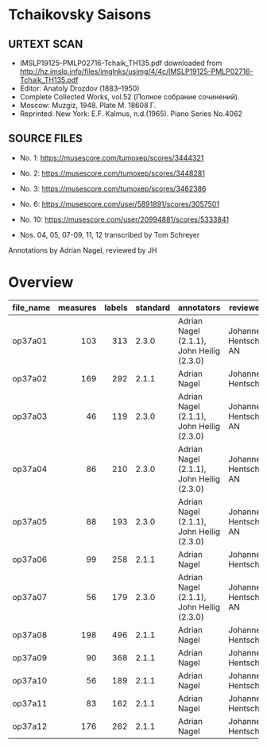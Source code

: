 # Tchaikovsky Saisons

## URTEXT SCAN

* IMSLP19125-PMLP02716-Tchaik_TH135.pdf downloaded from http://hz.imslp.info/files/imglnks/usimg/4/4c/IMSLP19125-PMLP02716-Tchaik_TH135.pdf
* Editor:	Anatoly Drozdov (1883–1950)
* Complete Collected Works, vol.52 (Полное собрание сочинений).
* Moscow: Muzgiz, 1948. Plate M. 18608 Г.
* Reprinted: New York: E.F. Kalmus, n.d.(1965). Piano Series No.4062

## SOURCE FILES

* No. 1: https://musescore.com/tumoxep/scores/3444321
* No. 2: https://musescore.com/tumoxep/scores/3448281
* No. 3: https://musescore.com/tumoxep/scores/3462386
* No. 6: https://musescore.com/user/5891891/scores/3057501
* No. 10: https://musescore.com/user/20994881/scores/5333841

* Nos. 04, 05, 07-09, 11, 12 transcribed by Tom Schreyer

Annotations by Adrian Nagel, reviewed by JH


# Overview
|file_name|measures|labels|standard|               annotators                |      reviewers       |
|---------|-------:|-----:|--------|-----------------------------------------|----------------------|
|op37a01  |     103|   313|2.3.0   |Adrian Nagel (2.1.1), John Heilig (2.3.0)|Johannes Hentschel, AN|
|op37a02  |     169|   292|2.1.1   |Adrian Nagel                             |Johannes Hentschel    |
|op37a03  |      46|   119|2.3.0   |Adrian Nagel (2.1.1), John Heilig (2.3.0)|Johannes Hentschel, AN|
|op37a04  |      86|   210|2.3.0   |Adrian Nagel (2.1.1), John Heilig (2.3.0)|Johannes Hentschel, AN|
|op37a05  |      88|   193|2.3.0   |Adrian Nagel (2.1.1), John Heilig (2.3.0)|Johannes Hentschel, AN|
|op37a06  |      99|   258|2.1.1   |Adrian Nagel                             |Johannes Hentschel    |
|op37a07  |      56|   179|2.3.0   |Adrian Nagel (2.1.1), John Heilig (2.3.0)|Johannes Hentschel, AN|
|op37a08  |     198|   496|2.1.1   |Adrian Nagel                             |Johannes Hentschel    |
|op37a09  |      90|   368|2.1.1   |Adrian Nagel                             |Johannes Hentschel    |
|op37a10  |      56|   189|2.1.1   |Adrian Nagel                             |Johannes Hentschel    |
|op37a11  |      83|   162|2.1.1   |Adrian Nagel                             |Johannes Hentschel    |
|op37a12  |     176|   262|2.1.1   |Adrian Nagel                             |Johannes Hentschel    |

